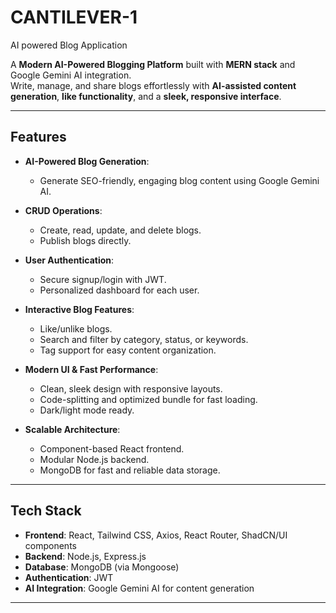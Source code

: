 # CANTILEVER-1
AI powered Blog Application 

A **Modern AI-Powered Blogging Platform** built with **MERN stack** and Google Gemini AI integration.  
Write, manage, and share blogs effortlessly with **AI-assisted content generation**, **like functionality**, and a **sleek, responsive interface**.

---

## Features

- **AI-Powered Blog Generation**:
  - Generate SEO-friendly, engaging blog content using Google Gemini AI.

- **CRUD Operations**:
  - Create, read, update, and delete blogs.
  - Publish blogs directly.

- **User Authentication**:
  - Secure signup/login with JWT.
  - Personalized dashboard for each user.

- **Interactive Blog Features**:
  - Like/unlike blogs.
  - Search and filter by category, status, or keywords.
  - Tag support for easy content organization.

- **Modern UI & Fast Performance**:
  - Clean, sleek design with responsive layouts.
  - Code-splitting and optimized bundle for fast loading.
  - Dark/light mode ready.

- **Scalable Architecture**:
  - Component-based React frontend.
  - Modular Node.js backend.
  - MongoDB for fast and reliable data storage.

---

## Tech Stack

- **Frontend**: React, Tailwind CSS, Axios, React Router, ShadCN/UI components
- **Backend**: Node.js, Express.js
- **Database**: MongoDB (via Mongoose)
- **Authentication**: JWT
- **AI Integration**: Google Gemini AI for content generation


---




